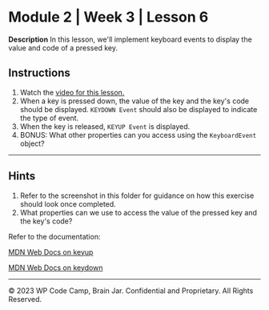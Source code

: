 # Module 2 | Week 3 | Lesson 6
**Description**
In this lesson, we'll implement keyboard events to display the value and code of a pressed key.

## Instructions
1. Watch the [video for this lesson.](https://youtu.be/4m1bhvrmxd4)
2. When a key is pressed down, the value of the key and the key's code should be displayed. `KEYDOWN Event` should also be displayed to indicate the type of event. 
3. When the key is released, `KEYUP Event` is displayed.
4. BONUS: What other properties can you access using the `KeyboardEvent` object? 

---

## Hints
1. Refer to the screenshot in this folder for guidance on how this exercise should look once completed.
2. What properties can we use to access the value of the pressed key and the key's code?

Refer to the documentation: 

[MDN Web Docs on keyup](https://developer.mozilla.org/en-US/docs/Web/API/Document/keyup_event)

[MDN Web Docs on keydown](https://developer.mozilla.org/en-US/docs/Web/API/Document/keydown_event)

---
© 2023 WP Code Camp, Brain Jar. Confidential and Proprietary. All Rights Reserved.
